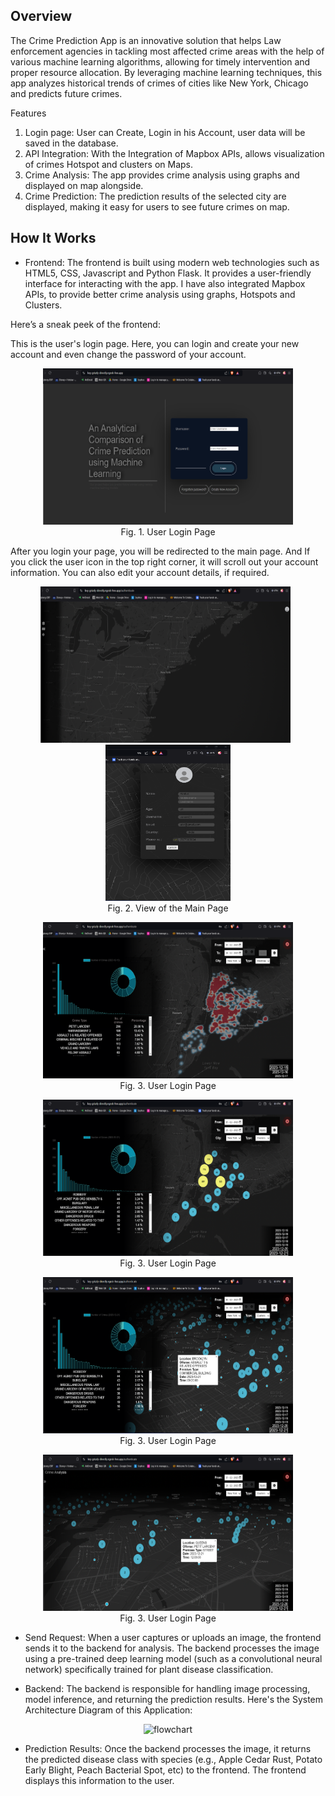 ## Overview
The Crime Prediction App is an innovative solution that helps Law enforcement agencies in tackling most affected crime areas with the help of various machine learning algorithms, allowing for timely intervention and proper resource allocation. By leveraging machine learning techniques, this app analyzes historical trends of crimes of cities like New York, Chicago and predicts future crimes.

Features
<ol type='1'>
<li>Login page: User can Create, Login in his Account, user data will be saved in the database.</li>
<li>API Integration:  With the Integration of Mapbox APIs, allows visualization of crimes Hotspot and clusters on Maps.</li>
<li>Crime Analysis: The app provides crime analysis using graphs and displayed on map alongside.</li>
<li>Crime Prediction: The prediction results of the selected city are displayed, making it easy for users to see future crimes on map.</li>
</ol>

## How It Works
- Frontend:
The frontend is built using modern web technologies such as HTML5, CSS, Javascript and Python Flask. It provides a user-friendly interface for interacting with the app. I have also integrated Mapbox APIs, to provide better crime analysis using graphs, Hotspots and Clusters.

Here’s a sneak peek of the frontend: 

This is the user's login page. Here, you can login and create your new account and even change the password of your account.
<p align="center">
<img src="Extra/frontend_1.png" alt="Image 1" style="height: 250px; width: 400px"><br>
Fig. 1. User Login Page
</p>


After you login your page, you will be redirected to the main page. And If you click the user icon in the top right corner, it will scroll out your account information. You can also edit your account details, if required.
<p align="center">
<img src="Extra/frontend_2.png" alt="Image 2" style="height: 250px; width: 400px">&nbsp&nbsp
<img src="Extra/frontend_8.png" alt="Image 2" style="height: 250px; width: 200px"><br>
Fig. 2. View of the Main Page
</p>

<p align="center">
<img src="Extra/frontend_3.png" alt="Image 1" style="height: 250px; width: 400px"><br>
Fig. 3. User Login Page
</p>

<p align="center">
<img src="Extra/frontend_4.png" alt="Image 1" style="height: 250px; width: 400px"><br>
Fig. 3. User Login Page
</p>

<p align="center">
<img src="Extra/frontend_5.png" alt="Image 1" style="height: 250px; width: 400px"><br>
Fig. 3. User Login Page
</p>

<p align="center">
<img src="Extra/frontend_6.png" alt="Image 1" style="height: 250px; width: 400px"><br>
Fig. 3. User Login Page
</p>

- Send Request:
When a user captures or uploads an image, the frontend sends it to the backend for analysis.
The backend processes the image using a pre-trained deep learning model (such as a convolutional neural network) specifically trained for plant disease classification.

- Backend:
The backend is responsible for handling image processing, model inference, and returning the prediction results.
Here's the System Architecture Diagram of this Application:
<p align="center">
<img src="Extra/plant_disease.drawio.png" alt="flowchart" style="height: 500px">
</p>

- Prediction Results:
Once the backend processes the image, it returns the predicted disease class with species (e.g., Apple Cedar Rust, Potato Early Blight, Peach Bacterial Spot, etc) to the frontend.
The frontend displays this information to the user.